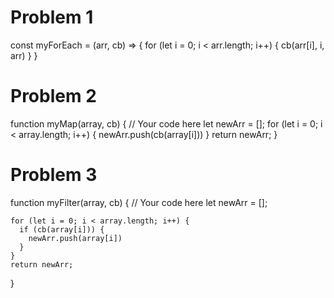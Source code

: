 # Problem 1
const myForEach = (arr, cb) => {
  for (let i = 0; i < arr.length; i++) {
    cb(arr[i], i, arr)
  }
}


# Problem 2
function myMap(array, cb) {
    // Your code here
    let newArr = [];
    for (let i = 0; i < array.length; i++) {
      newArr.push(cb(array[i]))
    }
    return newArr;
}

# Problem 3
function myFilter(array, cb) {
    // Your code here
    let newArr = [];

    for (let i = 0; i < array.length; i++) {
      if (cb(array[i])) {
        newArr.push(array[i])
      }
    }
    return newArr;
}
